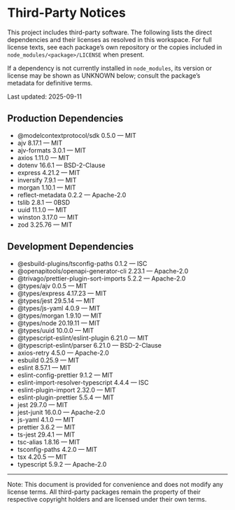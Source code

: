 # Third-Party Notices

This project includes third-party software. The following lists the direct dependencies and their licenses as resolved in this workspace. For full license texts, see each package’s own repository or the copies included in `node_modules/<package>/LICENSE` when present.

If a dependency is not currently installed in `node_modules`, its version or license may be shown as UNKNOWN below; consult the package’s metadata for definitive terms.

Last updated: 2025-09-11

## Production Dependencies

- @modelcontextprotocol/sdk 0.5.0 — MIT
- ajv 8.17.1 — MIT
- ajv-formats 3.0.1 — MIT
- axios 1.11.0 — MIT
- dotenv 16.6.1 — BSD-2-Clause
- express 4.21.2 — MIT
- inversify 7.9.1 — MIT
- morgan 1.10.1 — MIT
- reflect-metadata 0.2.2 — Apache-2.0
- tslib 2.8.1 — 0BSD
- uuid 11.1.0 — MIT
- winston 3.17.0 — MIT
- zod 3.25.76 — MIT

## Development Dependencies

- @esbuild-plugins/tsconfig-paths 0.1.2 — ISC
- @openapitools/openapi-generator-cli 2.23.1 — Apache-2.0
- @trivago/prettier-plugin-sort-imports 5.2.2 — Apache-2.0
- @types/ajv 0.0.5 — MIT
- @types/express 4.17.23 — MIT
- @types/jest 29.5.14 — MIT
- @types/js-yaml 4.0.9 — MIT
- @types/morgan 1.9.10 — MIT
- @types/node 20.19.11 — MIT
- @types/uuid 10.0.0 — MIT
- @typescript-eslint/eslint-plugin 6.21.0 — MIT
- @typescript-eslint/parser 6.21.0 — BSD-2-Clause
- axios-retry 4.5.0 — Apache-2.0
- esbuild 0.25.9 — MIT
- eslint 8.57.1 — MIT
- eslint-config-prettier 9.1.2 — MIT
- eslint-import-resolver-typescript 4.4.4 — ISC
- eslint-plugin-import 2.32.0 — MIT
- eslint-plugin-prettier 5.5.4 — MIT
- jest 29.7.0 — MIT
- jest-junit 16.0.0 — Apache-2.0
- js-yaml 4.1.0 — MIT
- prettier 3.6.2 — MIT
- ts-jest 29.4.1 — MIT
- tsc-alias 1.8.16 — MIT
- tsconfig-paths 4.2.0 — MIT
- tsx 4.20.5 — MIT
- typescript 5.9.2 — Apache-2.0

---

Note: This document is provided for convenience and does not modify any license terms. All third-party packages remain the property of their respective copyright holders and are licensed under their own terms.
